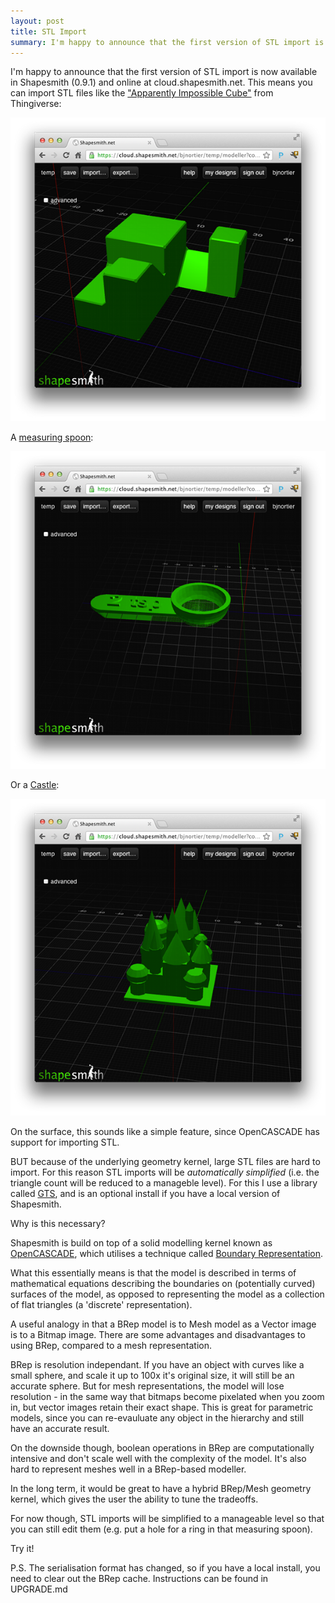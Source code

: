 ```yaml
---
layout: post
title: STL Import
summary: I'm happy to announce that the first version of STL import is now available in Shapesmith (0.9.1) and online at cloud.shapesmith.net. This means you can import STL files like the <a href="http://www.thingiverse.com/thing:23279">Apparently Impossible Cube</a> from Thingiverse.
---
```


I'm happy to announce that the first version of STL import is now available in Shapesmith (0.9.1) and online at cloud.shapesmith.net. This means you can import STL files like the ["Apparently Impossible Cube"](http://www.thingiverse.com/thing:23279) from Thingiverse:

![The Impossible Cube](/img/stlimport/impossible.png)

A [measuring spoon](http://www.thingiverse.com/thing:22627):

![Measuring Spoon](/img/stlimport/2tsp.png)

Or a [Castle](http://www.thingiverse.com/thing:22323):

![Castle](/img/stlimport/castle2.png)


On the surface, this sounds like a  simple feature, since OpenCASCADE has support for importing STL. 

BUT because of the underlying geometry kernel, large STL files are hard to import. For this reason STL imports will be *automatically simplified* (i.e. the triangle count will be reduced to a manageble level). For this I use a library called [GTS](http://gts.sourceforge.net/), and is an optional install if you have a local version of Shapesmith.

Why is this necessary?

Shapesmith is build on top of a solid modelling kernel known as [OpenCASCADE](http://www.opencascade.org/), which utilises a technique called [Boundary Representation](http://en.wikipedia.org/wiki/Boundary_representation).

What this essentially means is that the model is described in terms of mathematical equations describing the boundaries on (potentially curved) surfaces of the model, as opposed to representing the model as a collection of flat triangles (a 'discrete' representation).

A useful analogy in that a BRep model is to Mesh model as a Vector image is to a Bitmap image. There are some advantages and disadvantages to using BRep, compared to a mesh representation.

BRep is resolution independant. If you have an object with curves like a small sphere, and scale it up to 100x it's original size, it will still be an accurate sphere. But for mesh representations, the model will lose resolution - in the same way that bitmaps become pixelated when you zoom in, but vector images retain their exact shape. This is great for parametric models, since you can re-evauluate any object in the hierarchy and still have an accurate result.

On the downside though, boolean operations in BRep are computationally intensive and don't scale well with the complexity of the model. It's also hard to represent meshes well in a BRep-based modeller.

In the long term, it would be great to have a hybrid BRep/Mesh geometry kernel, which gives the user the ability to tune the tradeoffs.

For now though, STL imports will be simplified to a manageable level so that you can still edit them (e.g. put a hole for a ring in that measuring spoon).

Try it!

P.S. The serialisation format has changed, so if you have a local install, you need to clear out the BRep cache. Instructions can be found in UPGRADE.md

 

   













